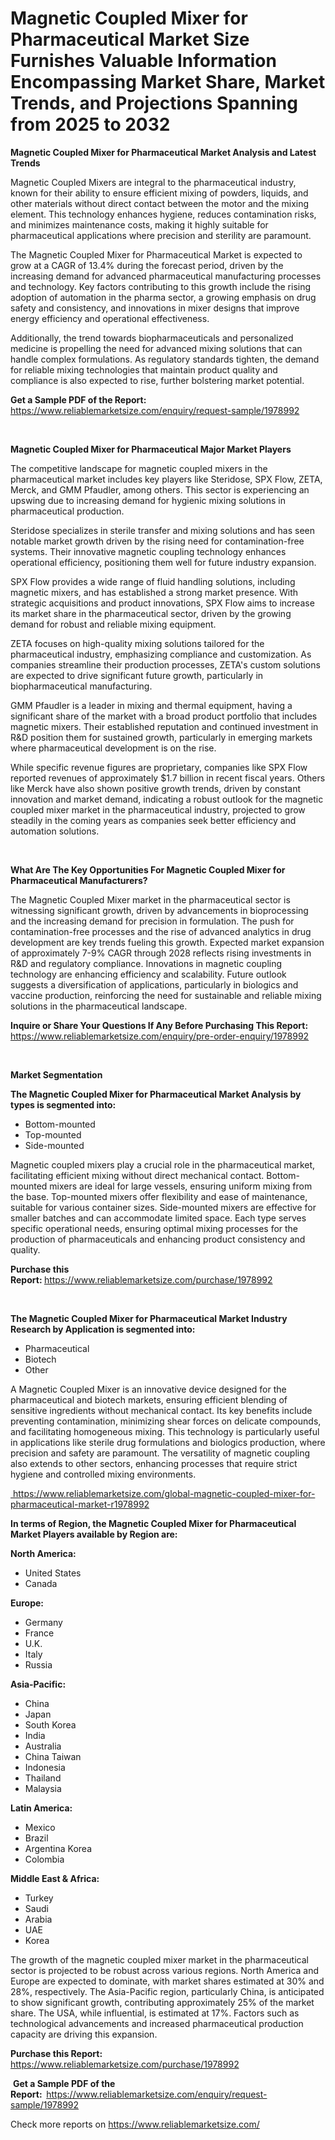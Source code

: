 <p><h1>Magnetic Coupled Mixer for Pharmaceutical Market Size Furnishes Valuable Information Encompassing Market Share, Market Trends, and Projections Spanning from 2025 to 2032</h1></p><p><strong>Magnetic Coupled Mixer for Pharmaceutical Market Analysis and Latest Trends</strong></p>
<p><p>Magnetic Coupled Mixers are integral to the pharmaceutical industry, known for their ability to ensure efficient mixing of powders, liquids, and other materials without direct contact between the motor and the mixing element. This technology enhances hygiene, reduces contamination risks, and minimizes maintenance costs, making it highly suitable for pharmaceutical applications where precision and sterility are paramount.</p><p>The Magnetic Coupled Mixer for Pharmaceutical Market is expected to grow at a CAGR of 13.4% during the forecast period, driven by the increasing demand for advanced pharmaceutical manufacturing processes and technology. Key factors contributing to this growth include the rising adoption of automation in the pharma sector, a growing emphasis on drug safety and consistency, and innovations in mixer designs that improve energy efficiency and operational effectiveness. </p><p>Additionally, the trend towards biopharmaceuticals and personalized medicine is propelling the need for advanced mixing solutions that can handle complex formulations. As regulatory standards tighten, the demand for reliable mixing technologies that maintain product quality and compliance is also expected to rise, further bolstering market potential.</p></p>
<p><strong>Get a Sample PDF of the Report:&nbsp;</strong> <a href="https://www.reliablemarketsize.com/enquiry/request-sample/1978992?utm_campaign=1904&utm_medium=2&utm_source=Github&utm_content=ia&utm_term=28032025&utm_id=magnetic-coupled-mixer-for-pharmaceutical">https://www.reliablemarketsize.com/enquiry/request-sample/1978992</a></p>
<p>&nbsp;</p>
<p><strong>Magnetic Coupled Mixer for Pharmaceutical Major Market Players</strong></p>
<p><p>The competitive landscape for magnetic coupled mixers in the pharmaceutical market includes key players like Steridose, SPX Flow, ZETA, Merck, and GMM Pfaudler, among others. This sector is experiencing an upswing due to increasing demand for hygienic mixing solutions in pharmaceutical production.</p><p>Steridose specializes in sterile transfer and mixing solutions and has seen notable market growth driven by the rising need for contamination-free systems. Their innovative magnetic coupling technology enhances operational efficiency, positioning them well for future industry expansion. </p><p>SPX Flow provides a wide range of fluid handling solutions, including magnetic mixers, and has established a strong market presence. With strategic acquisitions and product innovations, SPX Flow aims to increase its market share in the pharmaceutical sector, driven by the growing demand for robust and reliable mixing equipment.</p><p>ZETA focuses on high-quality mixing solutions tailored for the pharmaceutical industry, emphasizing compliance and customization. As companies streamline their production processes, ZETA's custom solutions are expected to drive significant future growth, particularly in biopharmaceutical manufacturing.</p><p>GMM Pfaudler is a leader in mixing and thermal equipment, having a significant share of the market with a broad product portfolio that includes magnetic mixers. Their established reputation and continued investment in R&D position them for sustained growth, particularly in emerging markets where pharmaceutical development is on the rise.</p><p>While specific revenue figures are proprietary, companies like SPX Flow reported revenues of approximately $1.7 billion in recent fiscal years. Others like Merck have also shown positive growth trends, driven by constant innovation and market demand, indicating a robust outlook for the magnetic coupled mixer market in the pharmaceutical industry, projected to grow steadily in the coming years as companies seek better efficiency and automation solutions.</p></p>
<p>&nbsp;</p>
<p><strong>What Are The Key Opportunities For Magnetic Coupled Mixer for Pharmaceutical Manufacturers?</strong></p>
<p><p>The Magnetic Coupled Mixer market in the pharmaceutical sector is witnessing significant growth, driven by advancements in bioprocessing and the increasing demand for precision in formulation. The push for contamination-free processes and the rise of advanced analytics in drug development are key trends fueling this growth. Expected market expansion of approximately 7-9% CAGR through 2028 reflects rising investments in R&D and regulatory compliance. Innovations in magnetic coupling technology are enhancing efficiency and scalability. Future outlook suggests a diversification of applications, particularly in biologics and vaccine production, reinforcing the need for sustainable and reliable mixing solutions in the pharmaceutical landscape.</p></p>
<p><strong>Inquire or Share Your Questions If Any Before Purchasing This Report:</strong> <a href="https://www.reliablemarketsize.com/enquiry/pre-order-enquiry/1978992?utm_campaign=1904&utm_medium=2&utm_source=Github&utm_content=ia&utm_term=28032025&utm_id=magnetic-coupled-mixer-for-pharmaceutical">https://www.reliablemarketsize.com/enquiry/pre-order-enquiry/1978992</a></p>
<p>&nbsp;</p>
<p><strong>Market Segmentation</strong></p>
<p><strong>The Magnetic Coupled Mixer for Pharmaceutical Market Analysis by types is segmented into:</strong></p>
<p><ul><li>Bottom-mounted</li><li>Top-mounted</li><li>Side-mounted</li></ul></p>
<p><p>Magnetic coupled mixers play a crucial role in the pharmaceutical market, facilitating efficient mixing without direct mechanical contact. Bottom-mounted mixers are ideal for large vessels, ensuring uniform mixing from the base. Top-mounted mixers offer flexibility and ease of maintenance, suitable for various container sizes. Side-mounted mixers are effective for smaller batches and can accommodate limited space. Each type serves specific operational needs, ensuring optimal mixing processes for the production of pharmaceuticals and enhancing product consistency and quality.</p></p>
<p><strong>Purchase this Report:&nbsp;</strong><a href="https://www.reliablemarketsize.com/purchase/1978992?utm_campaign=1904&utm_medium=2&utm_source=Github&utm_content=ia&utm_term=28032025&utm_id=magnetic-coupled-mixer-for-pharmaceutical">https://www.reliablemarketsize.com/purchase/1978992</a></p>
<p>&nbsp;</p>
<p><strong>The Magnetic Coupled Mixer for Pharmaceutical Market Industry Research by Application is segmented into:</strong></p>
<p><ul><li>Pharmaceutical</li><li>Biotech</li><li>Other</li></ul></p>
<p><p>A Magnetic Coupled Mixer is an innovative device designed for the pharmaceutical and biotech markets, ensuring efficient blending of sensitive ingredients without mechanical contact. Its key benefits include preventing contamination, minimizing shear forces on delicate compounds, and facilitating homogeneous mixing. This technology is particularly useful in applications like sterile drug formulations and biologics production, where precision and safety are paramount. The versatility of magnetic coupling also extends to other sectors, enhancing processes that require strict hygiene and controlled mixing environments.</p></p>
<p><a href="https://www.reliablemarketsize.com/global-magnetic-coupled-mixer-for-pharmaceutical-market-r1978992?utm_campaign=1904&utm_medium=2&utm_source=Github&utm_content=ia&utm_term=28032025&utm_id=magnetic-coupled-mixer-for-pharmaceutical">&nbsp;https://www.reliablemarketsize.com/global-magnetic-coupled-mixer-for-pharmaceutical-market-r1978992</a></p>
<p><strong>In terms of Region, the Magnetic Coupled Mixer for Pharmaceutical Market Players available by Region are:</strong></p>
<p>
    <p> <strong> North America: </strong>
        <ul>
            <li>United States</li>
            <li>Canada</li>
        </ul>
        </p> 
    <p> <strong> Europe: </strong>
        <ul>
            <li>Germany</li>
            <li>France</li>
            <li>U.K.</li>
            <li>Italy</li>
            <li>Russia</li>
        </ul>
        </p> 
    <p> <strong> Asia-Pacific: </strong>
        <ul>
            <li>China</li>
            <li>Japan</li>
            <li>South Korea</li>
            <li>India</li>
            <li>Australia</li>
            <li>China Taiwan</li>
            <li>Indonesia</li>
            <li>Thailand</li>
            <li>Malaysia</li>
        </ul>
        </p> 
    <p> <strong> Latin America: </strong>
        <ul>
            <li>Mexico</li>
            <li>Brazil</li>
            <li>Argentina Korea</li>
            <li>Colombia</li>
        </ul>
        </p> 
    <p> <strong> Middle East & Africa: </strong>
        <ul>
            <li>Turkey</li>
            <li>Saudi</li>
            <li>Arabia</li>
            <li>UAE</li>
            <li>Korea</li>
        </ul>
    </p>
    </p>
<p><p>The growth of the magnetic coupled mixer market in the pharmaceutical sector is projected to be robust across various regions. North America and Europe are expected to dominate, with market shares estimated at 30% and 28%, respectively. The Asia-Pacific region, particularly China, is anticipated to show significant growth, contributing approximately 25% of the market share. The USA, while influential, is estimated at 17%. Factors such as technological advancements and increased pharmaceutical production capacity are driving this expansion.</p></p>
<p><strong>Purchase this Report: </strong><a href="https://www.reliablemarketsize.com/purchase/1978992?utm_campaign=1904&utm_medium=2&utm_source=Github&utm_content=ia&utm_term=28032025&utm_id=magnetic-coupled-mixer-for-pharmaceutical">https://www.reliablemarketsize.com/purchase/1978992</a></p>
<p>&nbsp;<strong>Get a Sample PDF of the Report:&nbsp;&nbsp;</strong><a href="https://www.reliablemarketsize.com/enquiry/request-sample/1978992?utm_campaign=1904&utm_medium=2&utm_source=Github&utm_content=ia&utm_term=28032025&utm_id=magnetic-coupled-mixer-for-pharmaceutical">https://www.reliablemarketsize.com/enquiry/request-sample/1978992</a></p>
<p><strong></strong></p>
<p>Check more reports on <a href="https://www.reliablemarketsize.com/?utm_campaign=1904&utm_medium=2&utm_source=Github&utm_content=ia&utm_term=28032025&utm_id=magnetic-coupled-mixer-for-pharmaceutical">https://www.reliablemarketsize.com/</a></p>